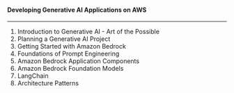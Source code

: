 #### Developing Generative AI Applications on AWS

---

1. Introduction to Generative AI - Art of the Possible
2. Planning a Generative AI Project
3. Getting Started with Amazon Bedrock
4. Foundations of Prompt Engineering
5. Amazon Bedrock Application Components
6. Amazon Bedrock Foundation Models
7. LangChain
8. Architecture Patterns
